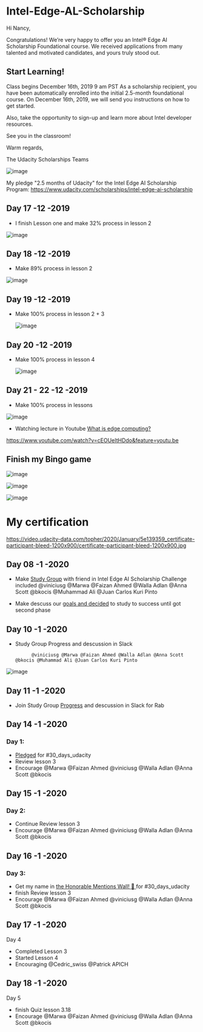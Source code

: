 
# Intel-Edge-AL-Scholarship
                                                      

Hi Nancy,

Congratulations! We’re very happy to offer you an Intel® Edge AI Scholarship Foundational course. We received applications from many talented and motivated candidates, and yours truly stood out.


## Start Learning!

Class begins D‍ec‍em‍be‍r 1‍6t‍h, 2‍01‍9 9 a‍m PS‍T
As a scholarship recipient, you have been automatically enrolled into the initial 2.5-month foundational course. On D‍ec‍em‍be‍r 1‍6t‍h, 2019, we will send you instructions on how to get started.

Also, take the opportunity to sign-up and learn more about Intel developer resources.


See you in the classroom!

Warm regards,

The Udacity Scholarships Teams

![image](https://user-images.githubusercontent.com/36210723/70866939-43aa6b00-1f78-11ea-958a-1d8746013c05.png)



My pledge "2.5 months of Udacity" for the Intel Edge AI Scholarship Program:
https://www.udacity.com/scholarships/intel-edge-ai-scholarship



## Day 17 -12 -2019 
 
 - I finish Lesson one and make 32% process in lesson 2 

![image](https://user-images.githubusercontent.com/36210723/71018676-97948b80-2101-11ea-849c-9b86eff07a5e.png)
   
   
## Day 18 -12 -2019 
 
 - Make  89% process in lesson 2 

![image](https://user-images.githubusercontent.com/36210723/71069138-cbfb5c80-2180-11ea-981d-ee0a86d446d0.png)



## Day 19 -12 -2019 


- Make  100% process in lesson 2  + 3

  ![image](https://user-images.githubusercontent.com/36210723/71161294-c4f04f00-2251-11ea-9d06-a3b4f5d70094.png)


## Day 20 -12 -2019 


- Make  100% process in lesson 4

  ![image](https://user-images.githubusercontent.com/36210723/71241681-e1a18b00-2314-11ea-909a-941a707b42bd.png)



## Day 21 - 22  -12 -2019 

- Make  100% process in lessons

![image](https://user-images.githubusercontent.com/36210723/71474519-8116c000-27e4-11ea-884a-13869ee12d1c.png)

- Watching  lecture in Youtube [ What is edge computing?](https://www.youtube.com/watch?v=cEOUeItHDdo&feature=youtu.be)

https://www.youtube.com/watch?v=cEOUeItHDdo&feature=youtu.be


## Finish my Bingo game 

![image](https://user-images.githubusercontent.com/36210723/71977283-107a9500-3221-11ea-9404-54a3360f7cf9.png)

![image](https://user-images.githubusercontent.com/36210723/72023549-c2df4600-327b-11ea-8a71-e15db11d5e72.png)


![image](https://user-images.githubusercontent.com/36210723/72023496-a6dba480-327b-11ea-8e28-71fa9a60feb3.png)




# My certification 

https://video.udacity-data.com/topher/2020/January/5e139359_certificate-participant-bleed-1200x900/certificate-participant-bleed-1200x900.jpg


## Day 08 -1 -2020


- Make  [Study Group](https://user-images.githubusercontent.com/36210723/72155073-e9f06180-33ba-11ea-9256-4df3ea7fec3d.png) with friend in Intel Edge AI Scholarship Challenge included 
            @viniciusg @Marwa @Faizan Ahmed @Walla Adlan @Anna Scott @bkocis @Muhammad Ali @Juan Carlos Kuri Pinto



 - Make descuss our [goals and decided](https://user-images.githubusercontent.com/36210723/72155030-d04f1a00-33ba-11ea-8ee9-3adcbf8ede24.png) to study to success until got second phase 



## Day 10 -1 -2020



- Study Group Progress and descussion in Slack 

            @viniciusg @Marwa @Faizan Ahmed @Walla Adlan @Anna Scott @bkocis @Muhammad Ali @Juan Carlos Kuri Pinto
            
![image](https://user-images.githubusercontent.com/36210723/72195578-ada11d80-341b-11ea-8aa9-dcacab01c07f.png)


## Day 11 -1 -2020

- Join Study Group [Progress](https://user-images.githubusercontent.com/36210723/72212436-b90c4b80-34e4-11ea-942e-cbd74e67cde1.png) and descussion in Slack for Rab 




## Day 14 -1 -2020

### Day 1:

- [Pledged](https://github.com/nancyalaswad90/Intel-Edge-AL-Scholarship/blob/master/images/IMG_20200114_212705.jpg) for #30_days_udacity 
- Review lesson 3
- Encourage @Marwa @Faizan Ahmed @viniciusg @Walla Adlan @Anna Scott @bkocis 




## Day 15 -1 -2020

### Day 2:

- Continue Review lesson 3
- Encourage @Marwa @Faizan Ahmed @viniciusg @Walla Adlan @Anna Scott @bkocis 


## Day 16 -1 -2020

### Day 3:

-  Get my name in [the Honorable Mentions Wall! :star2:  ](https://sites.google.com/udacity.com/intel-edge-ai-scholarship/community/30-days-of-udacity/honorable-mentions-wall) for #30_days_udacity 
- finish Review lesson 3
- Encourage @Marwa @Faizan Ahmed @viniciusg @Walla Adlan @Anna Scott @bkocis 


## Day 17 -1 -2020

Day 4

 - Completed Lesson 3
 - Started Lesson 4
 - Encouraging @Cedric_swiss @Patrick APICH 


## Day 18 -1 -2020

Day 5 

- finish Quiz lesson 3.18
- Encourage @Marwa @Faizan Ahmed @viniciusg @Walla Adlan @Anna Scott @bkocis 
